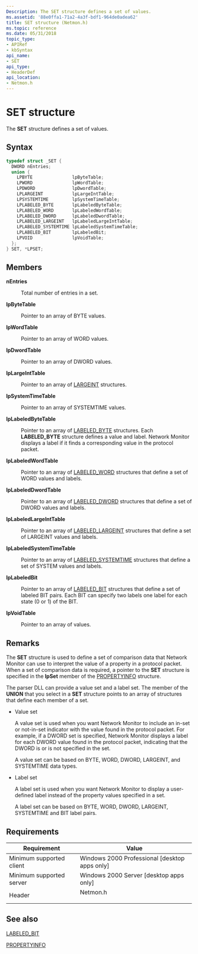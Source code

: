```yaml
---
Description: The SET structure defines a set of values.
ms.assetid: '88e0ffa1-71a2-4a3f-bdf1-964de0adea62'
title: SET structure (Netmon.h)
ms.topic: reference
ms.date: 05/31/2018
topic_type: 
- APIRef
- kbSyntax
api_name: 
- SET
api_type: 
- HeaderDef
api_location: 
- Netmon.h
---
```


# SET structure

The **SET** structure defines a set of values.

## Syntax


```C++
typedef struct _SET {
  DWORD nEntries;
  union {
    LPBYTE               lpByteTable;
    LPWORD               lpWordTable;
    LPDWORD              lpDwordTable;
    LPLARGEINT           lpLargeIntTable;
    LPSYSTEMTIME         lpSystemTimeTable;
    LPLABELED_BYTE       lpLabeledByteTable;
    LPLABELED_WORD       lpLabeledWordTable;
    LPLABELED_DWORD      lpLabeledDwordTable;
    LPLABELED_LARGEINT   lpLabeledLargeIntTable;
    LPLABELED_SYSTEMTIME lpLabeledSystemTimeTable;
    LPLABELED_BIT        lpLabeledBit;
    LPVOID               lpVoidTable;
  };
} SET, *LPSET;
```



## Members

<dl> <dt>

**nEntries**
</dt> <dd>

Total number of entries in a set.

</dd> <dt>

**lpByteTable**
</dt> <dd>

Pointer to an array of BYTE values.

</dd> <dt>

**lpWordTable**
</dt> <dd>

Pointer to an array of WORD values.

</dd> <dt>

**lpDwordTable**
</dt> <dd>

Pointer to an array of DWORD values.

</dd> <dt>

**lpLargeIntTable**
</dt> <dd>

Pointer to an array of [LARGEINT](largeint.md) structures.

</dd> <dt>

**lpSystemTimeTable**
</dt> <dd>

Pointer to an array of SYSTEMTIME values.

</dd> <dt>

**lpLabeledByteTable**
</dt> <dd>

Pointer to an array of [LABELED\_BYTE](labeled-byte.md) structures. Each **LABELED\_BYTE** structure defines a value and label. Network Monitor displays a label if it finds a corresponding value in the protocol packet.

</dd> <dt>

**lpLabeledWordTable**
</dt> <dd>

Pointer to an array of [LABELED\_WORD](labeled-word.md) structures that define a set of WORD values and labels.

</dd> <dt>

**lpLabeledDwordTable**
</dt> <dd>

Pointer to an array of [LABELED\_DWORD](labeled-dword.md) structures that define a set of DWORD values and labels.

</dd> <dt>

**lpLabeledLargeIntTable**
</dt> <dd>

Pointer to an array of [LABELED\_LARGEINT](labeled-largeint.md) structures that define a set of LARGEINT values and labels.

</dd> <dt>

**lpLabeledSystemTimeTable**
</dt> <dd>

Pointer to an array of [LABELED\_SYSTEMTIME](labeled-systemtime.md) structures that define a set of SYSTEM values and labels.

</dd> <dt>

**lpLabeledBit**
</dt> <dd>

Pointer to an array of [LABELED\_BIT](labeled-bit.md) structures that define a set of labeled BIT pairs. Each BIT can specify two labels   one label for each state (0 or 1) of the BIT.

</dd> <dt>

**lpVoidTable**
</dt> <dd>

Pointer to an array of values.

</dd> </dl>

## Remarks

The **SET** structure is used to define a set of comparison data that Network Monitor can use to interpret the value of a property in a protocol packet. When a set of comparison data is required, a pointer to the **SET** structure is specified in the **lpSet** member of the [PROPERTYINFO](propertyinfo.md) structure.

The parser DLL can provide a value set and a label set. The member of the **UNION** that you select in a **SET** structure points to an array of structures that define each member of a set.

-   Value set

    A value set is used when you want Network Monitor to include an in-set or not-in-set indicator with the value found in the protocol packet. For example, if a DWORD set is specified, Network Monitor displays a label for each DWORD value found in the protocol packet, indicating that the DWORD is or is not specified in the set.

    A value set can be based on BYTE, WORD, DWORD, LARGEINT, and SYSTEMTIME data types.

-   Label set

    A label set is used when you want Network Monitor to display a user-defined label instead of the property values specified in a set.

    A label set can be based on BYTE, WORD, DWORD, LARGEINT, SYSTEMTIME and BIT label pairs.

## Requirements



| Requirement | Value |
|-------------------------------------|-------------------------------------------------------------------------------------|
| Minimum supported client<br/> | Windows 2000 Professional \[desktop apps only\]<br/>                          |
| Minimum supported server<br/> | Windows 2000 Server \[desktop apps only\]<br/>                                |
| Header<br/>                   | <dl> <dt>Netmon.h</dt> </dl> |



## See also

<dl> <dt>

[LABELED\_BIT](labeled-bit.md)
</dt> <dt>

[PROPERTYINFO](propertyinfo.md)
</dt> </dl>

 

 




